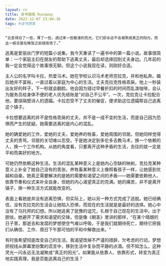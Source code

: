 ```yaml
---
layout: cn
title: 读书随笔-Runaway
date: 2022-12-07 23:04:38
tags: #读书随笔
---
```


	“云变得白了一些，薄了一些，透过来一些散漫的亮光，它们却永远不会凝聚成真正的阳光，而且一般总是在晚饭之前就收敛了。”

逃离是爱丽丝门罗的短篇小说集。我今天重读了一遍书中的第一篇小说。故事很简单：一个家庭主妇在朋友的帮助下逃离丈夫，最后却选择回到丈夫身边。几年前的我一定会觉得这个故事很无聊。但这个小说我现在读，则刚好合适。

主人公的名字叫卡拉，热爱马术。她在学校认识马术老师克拉克，并和他私奔。婚后她并不富裕，一直过着以家庭为中心的生活。丈夫克拉克性格乖戾。他上一秒装出友好的样子，下一秒就会翻脸。他会因为错过早餐折扣的时间而乱泼咖啡，会认为服务员给身体不便的老人优先结账是“对自己不公平”。一次，克拉克让卡拉配合他，要挟隔壁诗人的遗孀。卡拉忍受不了丈夫的催促，便求助这位遗孀帮自己逃离这个镇子。

卡拉想要逃离的并不是性格乖戾的丈夫，并不是一成不变的生活，而是自己因为恐惧而产生的犹疑。她需要逃离的是内心的混乱。

她的确爱她的工作，爱她的丈夫，爱她养的牲畜，爱她周围的邻居。但她同样觉得丈夫的责骂，邻居的关切难以忍受。于是她决定到多伦多去教马术，换一个依赖的人，换一个工作机构。从她的角度看，只要离开这种矛盾的生活，去往的就一定是平和而美好的地方。

可她仍然依赖这种生活。生活的混乱某种意义上是她内心空缺的映射。克拉克某种意义上补全了她自己没有的乖张，养牲畜某种意义上像照看孩子一样，让她感到优越和自豪。她真正需要解决的是她的需要和渴望之间的矛盾——她需要依赖他人、依靠节奏和仪式来补全自身，但她的内心渴望真正的完满。她的痛苦，并不是离开镇子，换一种生活方式就能改变的。

表面上看她是并没有逃离恐惧，但实际上，她以另一种方式完成了逃脱。她已经确信，没有克拉克的生活会让她陷入恐惧，而现在的生活就是是最好的选择。她心中没有了乌托邦的幻想。所以她逃离了犹豫的诅咒，扎根于自己现在的生活中。出于胆怯，她避开了需求和渴望的交锋，但是像《朝圣》里讲的那样，“在某个晴朗的日子里，那逝去和发腐的梦想使空气难以呼吸，于是我们就期待死亡，期待它把我们从确信、工作、周日下午那可怕的平和中解救出来。“

有时我希望彻底改变自己的生活。我渴望改掉不严谨的措辞，欠考虑的行动，梦想把视线从屏幕里纷繁的谎言中，移到生活中复杂而平静的点滴。但不知怎么，这种灵光一闪永远无法凝聚成“真正的阳光”。如果能从依靠人、依靠形式，转变为真正地实践真理，我是否能逃离自己的生活？